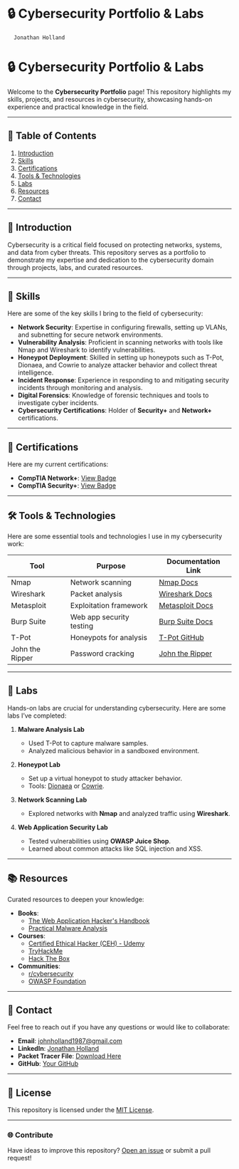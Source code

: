 # 🔒 Cybersecurity Portfolio & Labs
      Jonathan Holland


# 🔒 Cybersecurity Portfolio & Labs

Welcome to the **Cybersecurity Portfolio** page! This repository highlights my skills, projects, and resources in cybersecurity, showcasing hands-on experience and practical knowledge in the field.

---

## 📖 Table of Contents
1. [Introduction](#introduction)
2. [Skills](#skills)
3. [Certifications](#certifications)
4. [Tools & Technologies](#tools--technologies)
5. [Labs](#labs)
6. [Resources](#resources)
7. [Contact](#contact)

---

## 🌟 Introduction
Cybersecurity is a critical field focused on protecting networks, systems, and data from cyber threats. This repository serves as a portfolio to demonstrate my expertise and dedication to the cybersecurity domain through projects, labs, and curated resources.

---

## 💼 Skills
Here are some of the key skills I bring to the field of cybersecurity:

- **Network Security**: Expertise in configuring firewalls, setting up VLANs, and subnetting for secure network environments.
- **Vulnerability Analysis**: Proficient in scanning networks with tools like Nmap and Wireshark to identify vulnerabilities.
- **Honeypot Deployment**: Skilled in setting up honeypots such as T-Pot, Dionaea, and Cowrie to analyze attacker behavior and collect threat intelligence.
- **Incident Response**: Experience in responding to and mitigating security incidents through monitoring and analysis.
- **Digital Forensics**: Knowledge of forensic techniques and tools to investigate cyber incidents.
- **Cybersecurity Certifications**: Holder of **Security+** and **Network+** certifications.

---

## 🏅 Certifications
Here are my current certifications:

- **CompTIA Network+**: [View Badge](https://www.credly.com/badges/82c6871c-bf82-4229-ba4a-47a72dd0290a)
- **CompTIA Security+**: [View Badge](https://www.credly.com/badges/16ee451c-1512-4f03-ac53-2377544ac156/linked_in_profile)

---

## 🛠 Tools & Technologies
Here are some essential tools and technologies I use in my cybersecurity work:

| Tool          | Purpose                  | Documentation Link                       |
|---------------|--------------------------|------------------------------------------|
| Nmap          | Network scanning         | [Nmap Docs](https://nmap.org/)           |
| Wireshark     | Packet analysis          | [Wireshark Docs](https://www.wireshark.org/) |
| Metasploit    | Exploitation framework   | [Metasploit Docs](https://www.metasploit.com/) |
| Burp Suite    | Web app security testing | [Burp Suite Docs](https://portswigger.net/burp) |
| T-Pot         | Honeypots for analysis   | [T-Pot GitHub](https://github.com/telekom-security/tpotce) |
| John the Ripper | Password cracking      | [John the Ripper](https://www.openwall.com/john/) |

---

## 🔬 Labs
Hands-on labs are crucial for understanding cybersecurity. Here are some labs I’ve completed:

1. **Malware Analysis Lab**
   - Used T-Pot to capture malware samples.
   - Analyzed malicious behavior in a sandboxed environment.

2. **Honeypot Lab**
   - Set up a virtual honeypot to study attacker behavior.
   - Tools: [Dionaea](https://github.com/DinoTools/dionaea) or [Cowrie](https://github.com/cowrie/cowrie).

3. **Network Scanning Lab**
   - Explored networks with **Nmap** and analyzed traffic using **Wireshark**.

4. **Web Application Security Lab**
   - Tested vulnerabilities using **OWASP Juice Shop**.
   - Learned about common attacks like SQL injection and XSS.

---

## 📚 Resources
Curated resources to deepen your knowledge:

- **Books**:
  - [The Web Application Hacker's Handbook](https://www.amazon.com/)
  - [Practical Malware Analysis](https://www.amazon.com/)
- **Courses**:
  - [Certified Ethical Hacker (CEH) - Udemy](https://www.udemy.com/)
  - [TryHackMe](https://tryhackme.com/)
  - [Hack The Box](https://www.hackthebox.com/)
- **Communities**:
  - [r/cybersecurity](https://www.reddit.com/r/cybersecurity/)
  - [OWASP Foundation](https://owasp.org/)

---

## 📝 Contact
Feel free to reach out if you have any questions or would like to collaborate:

- **Email**: johnholland1987@gmail.com
- **LinkedIn**: [Jonathan Holland](https://www.linkedin.com/in/jonathan-holland-71b155270/)
- **Packet Tracer File**: [Download Here](https://studentsecpi-my.sharepoint.com/:u:/g/personal/danlej1337_students_ecpi_edu/EZDgFzeJ7fVMqzjGNfPWFq4BD1_coPyJPrh7OEXkKxNsbA?e=xZng5U)
- **GitHub**: [Your GitHub](https://github.com/yourusername)

---

## 🔖 License
This repository is licensed under the [MIT License](LICENSE).

---

### 🌐 Contribute
Have ideas to improve this repository? [Open an issue](https://github.com/yourusername/repository/issues) or submit a pull request!

